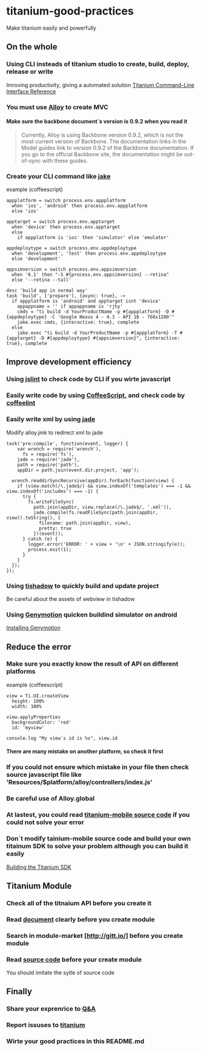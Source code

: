 titanium-good-practices
=======================

Make titanium easily and powerfully

## On the whole

### Using CLI insteads of titanium studio to create, build, deploy, release or write
Imroving productivity, giving a automated solution
[Titanium Command-Line Interface Reference](http://docs.appcelerator.com/titanium/3.0/#!/guide/Titanium_Command-Line_Interface_Reference)

### You must use [Alloy](http://docs.appcelerator.com/titanium/3.0/#!/guide/Alloy_Quick_Start) to create MVC

#### Make sure the backbone document`s version is 0.9.2 when you read it
>Currently, Alloy is using Backbone version 0.9.2, which is not the most current version of Backbone. The documentation links in the Model guides link to version 0.9.2 of the Backbone documentation. If you go to the official Backbone site, the documentation might be out-of-sync with these guides.

### Create your CLI command like [jake](https://github.com/jakejs/jake)
example (coffeescript)
```
appplatform = switch process.env.appplatform
  when 'ios', 'android' then process.env.appplatform
  else 'ios'

apptarget = switch process.env.apptarget
  when 'device' then process.env.apptarget
  else
    if appplatform is 'ios' then 'simulator' else 'emulator'

appdeploytype = switch process.env.appdeploytype
  when 'development', 'test' then process.env.appdeploytype
  else 'development'

appsimversion = switch process.env.appsimversion
  when '6.1' then "-S #{process.env.appsimversion} --retina"
  else '--retina --tall'

desc 'build app in normal way'
task 'build', ['prepare'], {async: true}, ->
  if appplatform is 'android' and apptarget isnt 'device'
    appappname = '' if appappname is 'rjhy'
    cmds = "ti build -d YourProductName -p #{appplatform} -D #{appdeploytype} -C 'Google Nexus 4 - 4.3 - API 18 - 768x1280'"
    jake.exec cmds, {interactive: true}, complete
  else
    jake.exec "ti build -d YourProductName -p #{appplatform} -T #{apptarget} -D #{appdeploytype} #{appsimversion}", {interactive: true}, complete
```

## Improve development efficiency

### Using [jslint](https://github.com/reid/node-jslint) to check code by CLI if you wirte javascript 

### Easily write code by using [CoffeeScript](http://coffeescript.org/), and check code by [coffeelint](http://www.coffeelint.org/)

### Easily write xml by using [jade](https://github.com/jadejs/jade)
Modify alloy.jmk to redirect xml to jade
```
task('pre:compile', function(event, logger) {
    var wrench = require('wrench'),
      fs = require('fs'),
    jade = require('jade'),
    path = require('path'),
    appDir = path.join(event.dir.project, 'app');

  wrench.readdirSyncRecursive(appDir).forEach(function(view) {
    if (view.match(/\.jade$/) && view.indexOf('templates') === -1 && view.indexOf('includes') === -1) {
      try {
        fs.writeFileSync(
          path.join(appDir, view.replace(/\.jade$/, '.xml')),
          jade.compile(fs.readFileSync(path.join(appDir, view)).toString(), {
            filename: path.join(appDir, view),
            pretty: true
          })(event));
      } catch (e) {
        logger.error('ERROR: ' + view + '\n' + JSON.stringify(e));
        process.exit(1);
      }
    }
  });
});
```

### Using [tishadow](https://github.com/dbankier/TiShadow) to quickly build and update project
Be careful about the assets of webview in tishadow

### Using [Genymotion](http://www.genymotion.com/) quicken buildind simulator on android 
[Installing Genymotion](http://docs.appcelerator.com/titanium/3.0/#!/guide/Installing_Genymotion)

## Reduce the error

### Make sure you exactly know the result of API on different platforms
example (coffeescript)
```
view = Ti.UI.createView
  height: 100%
  width: 100%

view.applyProperties
  backgroundColor: 'red'
  id: 'myview'
 
console.log "My view`s id is %s", view.id

```
#### There are many mistake on another platform, so check it first

### If you could not ensure which mistake in your file then check source javascript file like 'Resources/$platform/alloy/controllers/index.js'

### Be careful use of Alloy.global

### At lastest, you could read [titanium-mobile source code](https://github.com/appcelerator/titanium_mobile) if you could not solve your error

### Don`t modify tainium-mobile source code and build your own titainum SDK to solve your problem although you can build it easily
[Building the Titanium SDK](http://docs.appcelerator.com/titanium/3.0/#!/guide/Building_the_Titanium_SDK_From_Source)


## Titanium Module
### Check all of the titnaium API before you create it

### Read [document](http://docs.appcelerator.com/titanium/3.0/#!/guide/Using_a_Module) clearly before you create module

### Search in module-market [http://gitt.io/] before you create module

### Read [source code](https://github.com/appcelerator/titanium_modules) before your create module
You should imitate the sytle of source code 

## Finally
### Share your exprenrice to [Q&A](http://developer.appcelerator.com/questions/newest)

### Report issuses to [titanium](https://jira.appcelerator.org/)

### Wirte your good practices in this README.md
